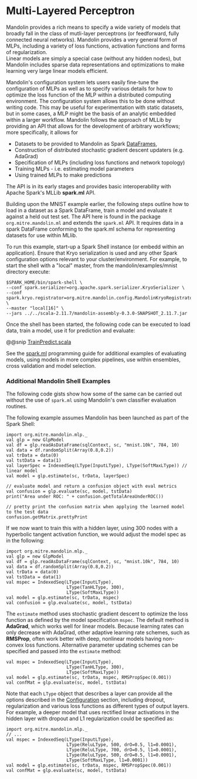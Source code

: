 # Multi-Layered Perceptron

Mandolin provides a rich means to specify a wide variety of models that broadly fall in the class
of mutli-layer perceptrons (or feedforward, fully connected neural networks).
Mandolin provides a very general form of MLPs, including a variety of loss functions,
activation functions and forms of regularization.  
Linear models are simply a special case (without any 
hidden nodes), but Mandolin includes sparse data representations and optimizations to 
make learning very large linear models efficient.

Mandolin's configuration system lets users easily fine-tune the configuration of MLPs 
as well as to specify various details for how to optimize the loss function of the MLP 
within a distributed computing environment. The configuration system allows this to
be done without writing code.  This may be useful for experimentation with static
datasets, but in some cases, a MLP might be the basis of an analytic embedded within
a larger workflow.  Mandolin follows the approach of MLLib by providing an API
that allows for the development of arbitrary workflows; more specifically, it allows
for 

*  Datasets to be provided to Mandolin as Spark 
[DataFrames](http://spark.apache.org/docs/latest/sql-programming-guide.html#dataframes), 
*  Construction of distributed stochastic gradient descent updaters (e.g. AdaGrad)
*  Specification of MLPs (including loss functions and network topology)
*  Training MLPs - i.e. estimating model parameters
*  Using trained MLPs to make predictions

The API is in its early stages and provides basic interoperability with Apache Spark's
MLLib **spark.ml** API.

Building upon the MNIST example earlier, the following steps outline how to load
in a dataset as a Spark DataFrame, train a model and evaluate it against
a held out test set.  The API here is found in the package `org.mitre.mandolin.ml`
and extends the `spark.ml` API.  It requires data in a spark DataFrame conforming
to the spark.ml schema for representing datasets for use within MLlib. 

To run this example, start-up a Spark Shell instance (or embedd within an application).
Ensure that Kryo serialization is used and any other Spark configuration options
relevant to your cluster/environment.  For example, to start the shell with a "local"
master, from the mandolin/examples/mnist directory execute:

    $SPARK_HOME/bin/spark-shell \
    --conf spark.serializer=org.apache.spark.serializer.KryoSerializer \
    --conf spark.kryo.registrator=org.mitre.mandolin.config.MandolinKryoRegistrator \
    --master "local[16]" \
    --jars ../../scala-2.11.7/mandolin-assembly-0.3.0-SNAPSHOT_2.11.7.jar
    

Once the shell has been started, the following code can be executed to load data, train a
model, use it for prediction and evaluate:

@@snip [TrainPredict.scala](snippets/TrainPredict.scala)

See the [spark.ml](http://spark.apache.org/docs/latest/ml-guide.html) programming guide
for additional examples of evaluating models, using models in more complex pipelines,
use within ensembles, cross validation and model selection.

### Additional Mandolin Shell Examples

The following code gists show how some of the same can be carried
out without the use of `spark.ml` using Mandolin's own classifier
evaluation routines.  

The following example assumes Mandolin has been launched as part of the
Spark Shell:

    import org.mitre.mandolin.mlp._
    val glp = new GlpModel
    val df = glp.readAsDataFrame(sqlContext, sc, "mnist.10k", 784, 10)
    val data = df.randomSplit(Array(0.8,0.2))
    val trData = data(0)
    val tstData = data(1)
    val layerSpec = IndexedSeq(LType(InputLType), LType(SoftMaxLType)) // linear model
    val model = glp.estimate(sc, trData, layerSpec)

    // evaluate model and return a confusion object with eval metrics
    val confusion = glp.evaluate(sc, model, tstData)
    print("Area under ROC: " + confusion.getTotalAreaUnderROC())
    
    // pretty print the confusion matrix when applying the learned model to the test data
    confusion.getMatrix.prettyPrint
    
If we now want to train this with a hidden layer, using 300 nodes with a hyperbolic tangent
activation function, we would adjust the model spec as in the following:

    import org.mitre.mandolin.mlp._
    val glp = new GlpModel
    val df = glp.readAsDataFrame(sqlContext, sc, "mnist.10k", 784, 10)
    val data = df.randomSplit(Array(0.8,0.2))
    val trData = data(0)
    val tstData = data(1)
    val mspec = IndexedSeq(LType(InputLType), 
                           LType(TanHLType, 300), 
                           LType(SoftMaxLType))
    val model = glp.estimate(sc, trData, mspec)
    val confusion = glp.evaluate(sc, model, tstData)

The `estimate` method uses stochastic gradient descent to optimize the loss function
as defined by the model specification `mspec`. The default method is **AdaGrad**, which works
well for linear models. Because learning rates can only decrease with AdaGrad, other
adaptive learning rate schemes, such as **RMSProp**, often work better with deep, nonlinear
models having non-convex loss functions.  Alternative parameter updating schemes can be specified
and passed into the `estimate` method:

    val mspec = IndexedSeq(LType(InputLType), 
                           LType(TanHLType, 300), 
                           LType(SoftMaxLType))
    val model = glp.estimate(sc, trData, mspec, RMSPropSpec(0.001))
    val confMat = glp.evaluate(sc, model, tstData)

Note that each `LType` object that describes a layer can provide all the options described
in the [Configuration](configuration.html) section, including dropout, regularization and various loss functions
as different types of output layers.  For example, a deeper model that uses rectified linear
activations in the hidden layer with dropout and L1 regularization could be specified as:

    import org.mitre.mandolin.mlp._
    // ...
    val mspec = IndexedSeq(LType(InputLType), 
                           LType(ReluLType, 500, drO=0.5, l1=0.0001), 
                           LType(ReluLType, 700, drO=0.5, l1=0.0001),
                           LType(ReluLType, 500, drO=0.5, l1=0.0001),
                           LType(SoftMaxLType, l1=0.0001))
    val model = glp.estimate(sc, trData, mspec, RMSPropSpec(0.001))
    val confMat = glp.evaluate(sc, model, tstData)


    